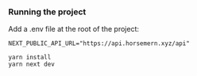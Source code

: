 ### Running the project

Add a .env file at the root of the project:

```
NEXT_PUBLIC_API_URL="https://api.horsemern.xyz/api"
```

```
yarn install
yarn next dev
```
